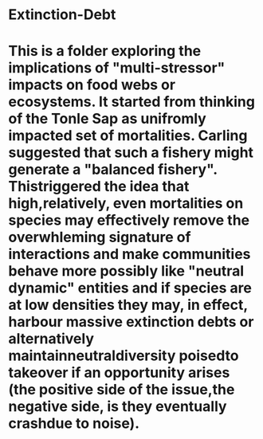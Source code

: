 # Extinction-Debt

# This is a folder exploring the implications of "multi-stressor" impacts on food webs or ecosystems. It started from thinking of the Tonle Sap as unifromly impacted set of mortalities. Carling suggested that such a fishery might generate a "balanced fishery". Thistriggered the idea that high,relatively, even mortalities on species may effectively remove the overwhleming signature of interactions and make communities behave more possibly like "neutral dynamic" entities and if species are at low densities they may, in effect, harbour massive extinction debts or alternatively maintainneutraldiversity poisedto takeover if an opportunity arises (the positive side of the issue,the negative side, is they eventually crashdue to noise).
